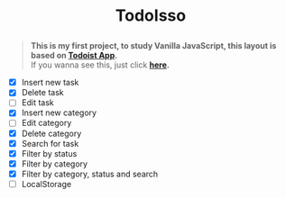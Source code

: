 <h1 align="center">
  <p align="center">TodoIsso</p>
</h1>

> **This is my first project, to study Vanilla JavaScript, this layout is based on [Todoist App](https://todoist.com/app/).**<br />
> If you wanna see this, just click **[here](https://hofart.github.io/todoisso/).**



- [x] Insert new task
- [x] Delete task
- [ ] Edit task
- [x] Insert new category
- [ ] Edit category
- [x] Delete category
- [x] Search for task 
- [x] Filter by status
- [x] Filter by category
- [x] Filter by category, status and search 
- [ ] LocalStorage
